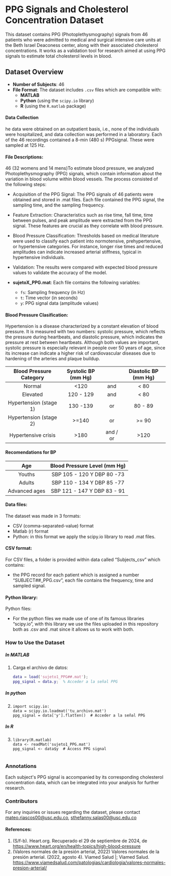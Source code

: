 # PPG Signals and Cholesterol Concentration Dataset

This dataset contains PPG (Photoplethysmography) signals from 46 patients who were admitted to medical and surgical intensive care units at the Beth Israel Deaconess center, along with their associated cholesterol concentrations. It works as a validation tool for research aimed at using PPG signals to estimate total cholesterol levels in blood.

## Dataset Overview

- **Number of Subjects**: 46
- **File Format**: The dataset includes `.csv` files which are compatible with:
  - **MATLAB**
  - **Python** (using the `scipy.io` library)
  - **R** (using the `R.matlab` package)

#### Data Collection
he data were obtained on an outpatient basis, i.e., none of the individuals were hospitalized, and data collection was performed in a laboratory. Each of the 46 recordings contained a 8-min (480 s) PPGsignal. These were sampled at 125 Hz.

#### File Descriptions:
46 (32 womens and 14 mens)To estimate blood pressure, we analyzed Photoplethysmography (PPG) signals, which contain information about the variation in blood volume within blood vessels. The process consisted of the following steps:
  - Acquisition of the PPG Signal: The PPG signals of 46 patients were obtained and stored in .mat files. Each file contained the PPG signal, the sampling time, and the sampling frequency.
  - Feature Extraction: Characteristics such as rise time, fall time, time between pulses, and peak amplitude were extracted from the PPG signal. These features are crucial as they correlate with blood pressure.
  - Blood Pressure Classification: Thresholds based on medical literature were used to classify each patient into normotensive, prehypertensive, or hypertensive categories. For instance, longer rise times and reduced amplitudes can indicate increased arterial stiffness, typical in hypertensive individuals.
  - Validation: The results were compared with expected blood pressure values to validate the accuracy of the model.
 
- **sujetoX_PPG.mat**: Each file contains the following variables:
  - `fs`: Sampling frequency (in Hz)
  - `t`: Time vector (in seconds)
  - `y`: PPG signal data (amplitude values)

#### Blood Pressure Clasification:

Hypertension is a disease characterized by a constant elevation of blood pressure. It is measured with two numbers: systolic pressure, which reflects the pressure during heartbeats, and diastolic pressure, which indicates the pressure at rest between heartbeats. Although both values ​​are important, systolic pressure is especially relevant in people over 50 years of age, since its increase can indicate a higher risk of cardiovascular diseases due to hardening of the arteries and plaque buildup.

| **Blood Pressure Category** | **Systolic BP (mm Hg)** |   | **Diastolic BP (mm Hg)** |
| :---------------: | :----------------: | :-: | :---------: |
| Normal | <120 | and | < 80 |
| Elevated | 120 - 129 | and | < 80 |
| Hypertension (stage 1)| 130 -139  | or | 80 - 89|
| Hypertension (stage 2) | >=140 | or | >= 90 |
| Hypertensive crisis | >180 | and / or | >120 |

#### Recomendations for BP

| **Age** | **Blood Pressure Level (mm Hg)** |   
| :---------------: | :----------------: | 
| Youths | SBP 105 - 120 Y DBP 80 -73| 
| Adults | SBP 110 - 134 Y DBP 85 -77 |
| Advanced ages | SBP 121 - 147 Y DBP 83 - 91 |

#### Data files:
The dataset was made in 3 formats:
- CSV (comma-separated-value) format
- Matlab (r) format
- Python: in this format we apply the scipy.io library to read .mat files.

#### CSV format:
For CSV files, a folder is provided within data called “Subjects_csv” which contains:
- the PPG record for each patient which is assigned a number “SUBJECT##_PPG.csv”, each file contains the frequency, time and sampled signal.

#### Python library:
Python files:
- For the python files we made use of one of its famous libraries “scipy.io”, with this library we use the files uploaded in this repository both as .csv and .mat since it allows us to work with both. 


### How to Use the Dataset

##### In MATLAB
1. Carga el archivo de datos:
   ```matlab
   data = load('sujeto1_PPG##.mat');
   ppg_signal = data.y;  % Acceder a la señal PPG
   
##### In python
2.
   ```Python:
   import scipy.io:
   data = scipy.io.loadmat('tu_archivo.mat')
   ppg_signal = data['y'].flatten()  # Acceder a la señal PPG

##### In R
3.
   ```R:
   library(R.matlab)
   data <- readMat('sujeto1_PPG.mat')
   ppg_signal <- data$y  # Access PPG signal


### Annotations
Each subject's PPG signal is accompanied by its corresponding cholesterol concentration data, which can be integrated into your analysis for further research.

### Contributors
For any inquiries or issues regarding the dataset, please contact mateo.riascos00@usc.edu.co, sthefanny.salas00@usc.edu.co

#### References:
1. (S/f-b). Heart.org. Recuperado el 29 de septiembre de 2024, de https://www.heart.org/en/health-topics/high-blood-pressure
2. (Valores normales de la presión arterial, 2022)
Valores normales de la presión arterial. (2022, agosto 4). Viamed Salud |; Viamed Salud. https://www.viamedsalud.com/patologias/cardiologia/valores-normales-presion-arterial/




